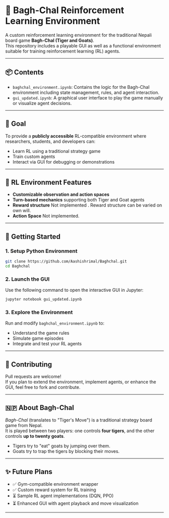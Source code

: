 

# 🐯 Bagh-Chal Reinforcement Learning Environment

A custom reinforcement learning environment for the traditional Nepali board game **Bagh-Chal (Tiger and Goats)**.  
This repository includes a playable GUI as well as a functional environment suitable for training reinforcement learning (RL) agents.

---

## 📦 Contents

- `baghchal_environment.ipynb`: Contains the logic for the Bagh-Chal environment including state management, rules, and agent interaction.
- `gui_updated.ipynb`: A graphical user interface to play the game manually or visualize agent decisions.

---

## 🎯 Goal

To provide a **publicly accessible** RL-compatible environment where researchers, students, and developers can:
- Learn RL using a traditional strategy game
- Train custom agents
- Interact via GUI for debugging or demonstrations

---

## 🧠 RL Environment Features

- **Customizable observation and action spaces**
- **Turn-based mechanics** supporting both Tiger and Goat agents
- **Reward structure**  Not implemented . Reward structure can  be varied  on own will.
- **Action Space**  Not implemented. 

---

## 🚀 Getting Started

### 1. Setup Python Environment

```bash
git clone https://github.com/Aashishrimal/Baghchal.git
cd Baghchal
```

### 2. Launch the GUI

Use the following command to open the interactive GUI in Jupyter:

```bash
jupyter notebook gui_updated.ipynb
```

### 3. Explore the Environment

Run and modify `baghchal_environment.ipynb` to:
- Understand the game rules
- Simulate game episodes
- Integrate and test your RL agents

---

## 🤝 Contributing

Pull requests are welcome!  
If you plan to extend the environment, implement agents, or enhance the GUI, feel free to fork and contribute.

---

## 🇳🇵 About Bagh-Chal

_Bagh-Chal_ (translates to "Tiger's Move") is a traditional strategy board game from Nepal.  
It is played between two players: one controls **four tigers**, and the other controls **up to twenty goats**.  
- Tigers try to "eat" goats by jumping over them.
- Goats try to trap the tigers by blocking their moves.

---

## ✨ Future Plans

- ✅ Gym-compatible environment wrapper  
- ✅ Custom reward system for RL training  
- ⏳ Sample RL agent implementations (DQN, PPO)  
- ⏳ Enhanced GUI with agent playback and move visualization

---
